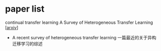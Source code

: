 # paper list
continual transfer learning
A Survey of Heterogeneous Transfer Learning [[arxiv](https://arxiv.org/abs/2310.08459v2)]

- A recent survey of heterogeneous transfer learning 一篇最近的关于异构迁移学习的综述
